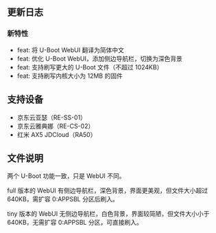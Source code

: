 ## 更新日志

### 新特性

- feat: 将 U-Boot WebUI 翻译为简体中文
- feat: 优化 U-Boot WebUI，添加侧边导航栏，切换为深色背景
- feat: 支持刷写更大的 U-Boot 文件（不超过 1024KB）
- feat: 支持刷写内核大小为 12MB 的固件

## 支持设备

- 京东云亚瑟（RE-SS-01）
- 京东云雅典娜（RE-CS-02）
- 红米 AX5 JDCloud（RA50）

## 文件说明

两个 U-Boot 功能一致，只是 WebUI 不同。

full 版本的 WebUI 有侧边导航栏，深色背景，界面更美观，但文件大小超过 640KB，需扩容 0:APPSBL 分区后刷入。

tiny 版本的 WebUI 无侧边导航栏，白色背景，界面较简陋，但文件大小小于 640KB，无需扩容 0:APPSBL 分区，可直接刷入。
